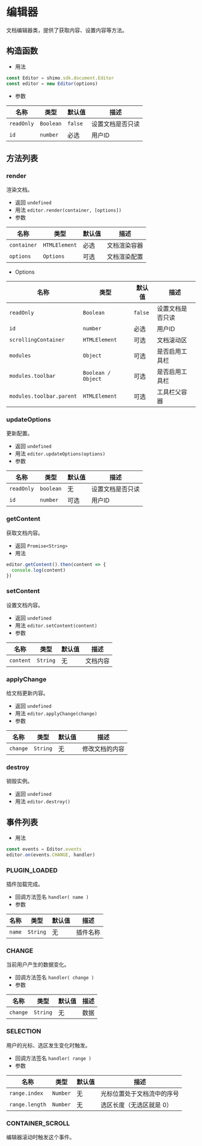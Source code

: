 # 编辑器

文档编辑器类，提供了获取内容、设置内容等方法。

## 构造函数

* 用法

```js
const Editor = shimo.sdk.document.Editor
const editor = new Editor(options)
```

* 参数

| 名称               | 类型      | 默认值  | 描述             |
| ------------------ | --------- | ------- | ---------------- |
| `readOnly` | `Boolean` | `false` | 设置文档是否只读 |
| `id`| `number`      | 必选     | 用户ID     |

## 方法列表

### render

渲染文档。

* 返回 `undefined`
* 用法 `editor.render(container, [options])`
* 参数

| 名称                | 类型          | 默认值 | 描述         |
| ------------------- | ------------- | ------ | ------------ |
| `container`         | `HTMLElement`      | 必选     | 文档渲染容器     |
| `options`         | `Options`      | 可选     | 文档渲染配置     |

* Options

| 名称                | 类型          | 默认值 | 描述         |
| ------------------- | ------------- | ------ | ------------ |
| `readOnly` | `Boolean` | `false` | 设置文档是否只读 |
| `id`| `number`      | 必选     | 用户ID     |
| `scrollingContainer`| `HTMLElement`      | 可选     | 文档滚动区     |
| `modules`| `Object`      | 可选     | 是否启用工具栏     |
| `modules.toolbar`| `Boolean / Object`      | 可选     | 是否启用工具栏     |
| `modules.toolbar.parent`| `HTMLElement`      | 可选     | 工具栏父容器     |

### updateOptions

更新配置。

* 返回 `undefined`
* 用法 `editor.updateOptions(options)`
* 参数

| 名称                | 类型          | 默认值 | 描述         |
| ------------------- | ------------- | ------ | ------------ |
| `readOnly`        | `boolean`       | 无     | 设置文档是否只读 |
| `id`| `number`      | 可选     | 用户ID     |

### getContent

获取文档内容。

* 返回 `Promise<String>`
* 用法

```js
editor.getContent().then(content => {
  console.log(content)
})
```

### setContent

设置文档内容。

* 返回 `undefined`
* 用法 `editor.setContent(content)`
* 参数

| 名称            | 类型     | 默认值 | 描述                      |
| --------------- | -------- | ------ | ------------------------- |
| `content`       | `String` | 无     | 文档内容                  |

### applyChange

给文档更新内容。

* 返回 `undefined`
* 用法 `editor.applyChange(change)`
* 参数

| 名称            | 类型     | 默认值 | 描述                      |
| --------------- | -------- | ------ | ------------------------- |
| `change`       | `String` | 无     | 修改文档的内容                  |

### destroy

销毁实例。

* 返回 `undefined`
* 用法 `editor.destroy()`

## 事件列表

* 用法

```js
const events = Editor.events
editor.on(events.CHANGE, handler)
```

### PLUGIN_LOADED

插件加载完成。

* 回调方法签名 `handler( name )`
* 参数

|名称|类型|默认值|描述|
| -- | -- | -- | -- |
| `name` | `String` | 无 | 插件名称 |

### CHANGE

当前用户产生的数据变化。

* 回调方法签名 `handler( change )`
* 参数

|名称|类型|默认值|描述|
| -- | -- | -- | -- |
| `change` | `String` | 无 | 数据 |

### SELECTION

用户的光标、选区发生变化时触发。

* 回调方法签名 `handler( range )`
* 参数

|名称|类型|默认值|描述|
| -- | -- | -- | -- |
| `range.index` | `Number` | 无 | 光标位置处于文档流中的序号 |
| `range.length` | `Number` | 无 | 选区长度（无选区就是 0） |

### CONTAINER_SCROLL

编辑器滚动时触发这个事件。

